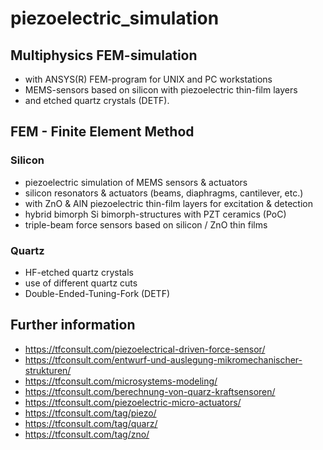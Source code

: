 # piezoelectric_simulation

## Multiphysics FEM-simulation 
- with ANSYS(R) FEM-program for UNIX and PC workstations
- MEMS-sensors based on silicon with piezoelectric thin-film layers
- and etched quartz crystals (DETF).

## FEM - Finite Element Method

### Silicon
- piezoelectric simulation of MEMS sensors & actuators
- silicon resonators & actuators (beams, diaphragms, cantilever, etc.) 
- with ZnO & AlN piezoelectric thin-film layers for excitation & detection
- hybrid bimorph Si bimorph-structures with PZT ceramics (PoC) 
- triple-beam force sensors based on silicon / ZnO thin films   

### Quartz
- HF-etched quartz crystals
- use of different quartz cuts 
- Double-Ended-Tuning-Fork (DETF)

## Further information
- https://tfconsult.com/piezoelectrical-driven-force-sensor/
- https://tfconsult.com/entwurf-und-auslegung-mikromechanischer-strukturen/
- https://tfconsult.com/microsystems-modeling/
- https://tfconsult.com/berechnung-von-quarz-kraftsensoren/
- https://tfconsult.com/piezoelectric-micro-actuators/
- https://tfconsult.com/tag/piezo/
- https://tfconsult.com/tag/quarz/
- https://tfconsult.com/tag/zno/
  

